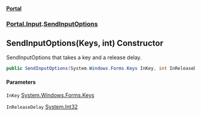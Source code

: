 #### [Portal](index.md 'index')
### [Portal.Input](Portal.Input.md 'Portal.Input').[SendInputOptions](Portal.Input.SendInputOptions.md 'Portal.Input.SendInputOptions')

## SendInputOptions(Keys, int) Constructor

SendInputOptions that takes a key and a release delay.

```csharp
public SendInputOptions(System.Windows.Forms.Keys InKey, int InReleaseDelay);
```
#### Parameters

<a name='Portal.Input.SendInputOptions.SendInputOptions(System.Windows.Forms.Keys,int).InKey'></a>

`InKey` [System.Windows.Forms.Keys](https://docs.microsoft.com/en-us/dotnet/api/System.Windows.Forms.Keys 'System.Windows.Forms.Keys')

<a name='Portal.Input.SendInputOptions.SendInputOptions(System.Windows.Forms.Keys,int).InReleaseDelay'></a>

`InReleaseDelay` [System.Int32](https://docs.microsoft.com/en-us/dotnet/api/System.Int32 'System.Int32')